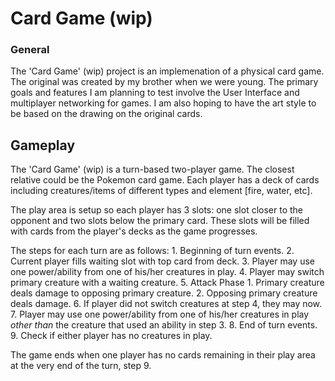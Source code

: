 # Card Game (wip)
### General
The 'Card Game' (wip) project is an implemenation of a physical card game. The original was created by my brother when we were young. The primary goals and features I am planning to test involve the User Interface and multiplayer networking for games. I am also hoping to have the art style to be based on the drawing on the original cards. 

## Gameplay

The 'Card Game' (wip) is a turn-based two-player game. The closest relative could be the Pokemon card game. Each player has a deck of cards including creatures/items of different types and element [fire, water, etc].

The play area is setup so each player has 3 slots: one slot closer to the opponent and two slots below the primary card. These slots will be filled with cards from the player's decks as the game progresses.

The steps for each turn are as follows:
    1. Beginning of turn events.
    2. Current player fills waiting slot with top card from deck.
    3. Player may use one power/ability from one of his/her creatures in play.
    4. Player may switch primary creature with a waiting creature.
    5. Attack Phase 
       	1. Primary creature deals damage to opposing primary creature.
	2. Opposing primary creature deals damage.
    6. If player did not switch creatures at step 4, they may now.
    7. Player may use one power/ability from one of his/her creatures in play *other than* the creature that used an ability in step 3.
    8. End of turn events.
    9. Check if either player has no creatures in play.

The game ends when one player has no cards remaining in their play area at the very end of the turn, step 9.
 
